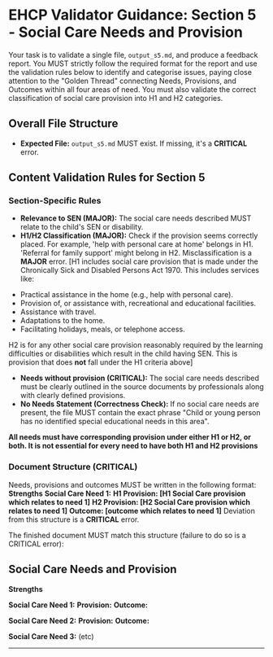 # EHCP Validator Guidance: Section 5 - Social Care Needs and Provision

Your task is to validate a single file, `output_s5.md`, and produce a feedback report.
You MUST strictly follow the required format for the report and use the validation rules below to identify and categorise issues, paying close attention to the "Golden Thread" connecting Needs, Provisions, and Outcomes within all four areas of need. You must also validate the correct classification of social care provision into H1 and H2 categories.


## Overall File Structure 

*   **Expected File:** `output_s5.md` MUST exist. If missing, it's a **CRITICAL** error.

## Content Validation Rules for Section 5

### Section-Specific Rules

*   **Relevance to SEN (MAJOR):** The social care needs described MUST relate to the child's SEN or disability.
*   **H1/H2 Classification (MAJOR):** Check if the provision seems correctly placed. For example, 'help with personal care at home' belongs in H1. 'Referral for family support' might belong in H2. Misclassification is a **MAJOR** error.
[H1 includes social care provision that is made under the Chronically Sick and Disabled Persons Act 1970. This includes services like:
- Practical assistance in the home (e.g., help with personal care).
- Provision of, or assistance with, recreational and educational facilities.
- Assistance with travel.
- Adaptations to the home.
- Facilitating holidays, meals, or telephone access.

H2 is for any other social care provision reasonably required by the learning difficulties or disabilities which result in the child having SEN. This is provision that does **not** fall under the H1 criteria above]
*   **Needs without provision (CRITICAL):** The social care needs described must be clearly outlined in the source documents by professionals along with clearly defined provisions.
*   **No Needs Statement (Correctness Check):** If no social care needs are present, the file MUST contain the exact phrase "Child or young person has no identified special educational needs in this area".

**All needs must have corresponding provision under either H1 or H2, or both. It is not essential for every need to have both H1 and H2 provisions**

### Document Structure (CRITICAL)
Needs, provisions and outcomes MUST be written in the following format:
**Strengths**
**Social Care Need 1:**
**H1 Provision: [H1 Social Care provision which relates to need 1]**
**H2 Provision: [H2 Social Care provision which relates to need 1]**
**Outcome: [outcome which relates to need 1]**
Deviation from this structure is a **CRITICAL** error.

The finished document MUST match this structure (failure to do so is a CRITICAL error):

## Social Care Needs and Provision
**Strengths**

**Social Care Need 1:**
**Provision:**
**Outcome:**

**Social Care Need 2:**
**Provision:**
**Outcome:**

**Social Care Need 3:** (etc)

---